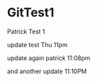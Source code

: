 GitTest1
========

Patrick Test 1

update test Thu 11pm

update again patrick 11:08pm

and another update 11:10PM
